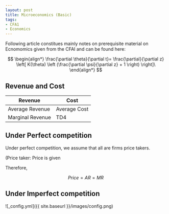```yaml
---
layout: post
title: Microeconomics (Basic)
tags: 
- CFA1
- Economics
---
```


<script src="https://cdn.mathjax.org/mathjax/latest/MathJax.js?config=TeX-AMS-MML_HTMLorMML" type="text/javascript"></script>
Following article constitues mainly notes on prerequisite material on Ecnomomics given from the CFAI and can be found here:


$$
\begin{align*}
\frac{\partial \theta}{\partial t}= \frac{\partial}{\partial z}
\left[ K(\theta) \left (\frac{\partial \psi}{\partial z} + 1 \right) \right]\
\end{align*}
$$


## Revenue and Cost

| Revenue | Cost |
----|---- 
| Average Revenue  | Average Cost |
| Marginal Revenue | TD4 |



## Under Perfect competition
Under perfect competition, we assume that all are firms price takers.

(Price taker: Price is given 


Therefore, 


$$
\begin{equation}
Price = AR = MR
\end{equation}
$$

## Under Imperfect competition




![_config.yml]({{ site.baseurl }}/images/config.png)

